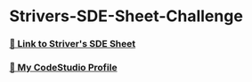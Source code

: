 # Strivers-SDE-Sheet-Challenge
### [🔗 Link to Striver's SDE Sheet](https://takeuforward.org/interviews/strivers-sde-sheet-top-coding-interview-problems/)
### [🔗 My CodeStudio Profile]([https://www.leetcode.com/creativeindex](https://www.codingninjas.com/codestudio/profile/d89c7669-1f77-4d32-a5bf-38b6cb2b7720))
